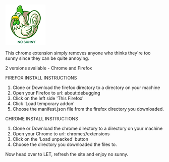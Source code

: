 <img src="images/icon-128.png" width="128"/>

This chrome extension simply removes anyone who thinks they're too sunny
since they can be quite annoying.

2 versions available - Chrome and Firefox

FIREFOX INSTALL INSTRUCTIONS
1. Clone or Download the firefox directory to a directory on your machine
2. Open your Firefox to url: about:debugging
3. Click on the left side 'This Firefox'
4. Click 'Load temporary addon'
5. Choose the manifest.json file from the firefox directory you downloaded.

CHROME INSTALL INSTRUCTIONS
1. Clone or Download the chrome directory to a directory on your machine
2. Open your Chrome to url: chrome://extensions
3. Click on the 'Load unpacked' button
4. Choose the directory you downloaded the files to.

Now head over to LET, refresh the site and enjoy no sunny.
